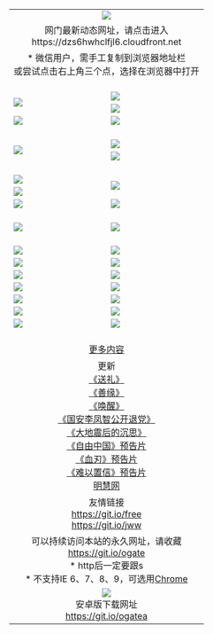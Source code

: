 ﻿<table>
  <tr></tr>
  <tr><td colspan=2 align=center><img src="https://cloud.githubusercontent.com/assets/11880933/13434984/f430fae2-e012-11e5-814f-c2df1e82b247.jpg" /></td></tr>
  <tr><td colspan=2 align=center>网门最新动态网址，请点击进入
<br>https://dzs6hwhclfjl6.cloudfront.net
    </td>
  </tr>
  <tr>
    <td colspan=2 align=center>* 微信用户，需手工复制到浏览器地址栏<br>或尝试点击右上角三个点，选择在浏览器中打开
    <!--br>* IE6打开动态网址须在选项中勾选TLS 1.0--></td>
  </tr>
  <tr height="20">
  <tr>
    <td rowspan=2><a href="https://dzs6hwhclfjl6.cloudfront.net/ogUP.aspx?name=11DKC.mp4&list=11DKC" target="_blank"><img src="https://dzs6hwhclfjl6.cloudfront.net/Up/11DKC1.jpg" /></a></td> 
    <td><div><a href="https://dzs6hwhclfjl6.cloudfront.net/ogUP.aspx?name=LRWS.mp4&list=LRWS" target="_blank"><img src="https://dzs6hwhclfjl6.cloudfront.net/Up/LRWS.jpg" /></a></td>
   </tr>
  <tr>
    <td><a href="https://dzs6hwhclfjl6.cloudfront.net/ogNiceVedio.aspx" target="_blank"><img src="https://dzs6hwhclfjl6.cloudfront.net/Up/11TGKDY.jpg" /></a></td>
  </tr>
  <tr>
    <td><a href="https://dzs6hwhclfjl6.cloudfront.net/ogUP.aspx?name=_EA/%CA%AE%C4%EA.mp4&count=http://odisk.org/Up/_EA/%CA%AE%C4%EA.mp4;http://odisk.org/Up/_EE/%CC%CE%B8%E7%D9%A9%B5%E7%D3%B0%A3%BA%CA%AE%C4%EA.mp4|2|%CA%AE%C4%EA|%D5%FD%C6%AC;%CC%CE%B8%E7%D9%A9%B5%E7%D3%B0" target="_blank"><img src="https://dzs6hwhclfjl6.cloudfront.net/Up/_EA/%E5%8D%81%E5%B9%B4_135.jpg" /></a></td>
    <td><a href="https://dzs6hwhclfjl6.cloudfront.net/ogUP.aspx?name=_EC%C9%FA%CB%C0%D3%EB%C2%D6%BB%D8.mp4&count=http://v.ifeng.com/documentary/discovery/201501/039bdca9-5c34-4796-b332-43b8f831efce.shtml;http://v.ifeng.com/documentary/society/201501/030cc825-2840-4536-a0b8-416c88375055.shtml;http://v.ifeng.com/documentary/society/201501/03a412f8-32ec-4e18-81ba-98acf64ec1ca.shtml;http://v.ifeng.com/documentary/society/201501/03c58012-8e01-456a-9097-615b3b24a709.shtml|4|%C9%FA%CB%C0%D3%EB%C2%D6%BB%D8" target="_blank"><img src="https://dzs6hwhclfjl6.cloudfront.net/Up/_EC/%E7%94%9F%E6%AD%BB%E4%B8%8E%E8%BD%AE%E5%9B%9E_135.jpg" /></a></td>
  </tr>
  <tr height="20">
  <tr>
    <td rowspan=2><a href="https://dzs6hwhclfjl6.cloudfront.net/ogUP.aspx?name=4EE/DJ.mp4&list=4EEDJ" target="_blank"><img src="https://dzs6hwhclfjl6.cloudfront.net/Up/4EE/DJ140.jpg"/></a></td>
    <td><a href="https://dzs6hwhclfjl6.cloudfront.net/ogUP.aspx?name=4EE/ZG.mp4&list=4EEZG" target="_blank"><img src="https://dzs6hwhclfjl6.cloudfront.net/Up/4EE/ZG0.jpg"/></a></td>
    <!--td><a href="https://dzs6hwhclfjl6.cloudfront.net/ogUP.aspx?name=4EE/QQ.mp4&list=4EEQQ" target="_blank"><img src="https://dzs6hwhclfjl6.cloudfront.net/Up/4EE/QQ0.jpg"/></a></td>
    <td><a href="https://dzs6hwhclfjl6.cloudfront.net/ogUP.aspx?name=4EE/HQ.mp4&list=4EEHQ" target="_blank"><img src="https://dzs6hwhclfjl6.cloudfront.net/Up/4EE/HQ0.jpg"/></a></td-->
  </tr>
  <tr>
    <td><a href="https://dzs6hwhclfjl6.cloudfront.net/onCO.aspx?list=XWPL&mode=m" target="_blank"><img src="https://dzs6hwhclfjl6.cloudfront.net/Up/0WZTT.jpg" /></a></td> 
  </tr>
  <tr height="20">
  <tr>
    <td><a href="https://dzs6hwhclfjl6.cloudfront.net/ogUP.aspx?name=JQR.mp4&count=2" target="_blank"><img src="https://dzs6hwhclfjl6.cloudfront.net/Up/JQR.jpg" /></a></td>   
    <td rowspan=2><a href="https://dzs6hwhclfjl6.cloudfront.net/ogUP.aspx?name=JP.mp4&count=9" target="_blank"><img src="https://dzs6hwhclfjl6.cloudfront.net/Up/JP.jpg" /></td>
  </tr>
  <tr>
    <td><a href="https://dzs6hwhclfjl6.cloudfront.net/ogUP.aspx?name=WH.mp4" target="_blank"><img src="https://dzs6hwhclfjl6.cloudfront.net/Up/WH.jpg" /></a></td>
  </tr>
  <tr>
    <td><a href="https://dzs6hwhclfjl6.cloudfront.net/ogUP.aspx?name=SSZJ.mp4&list=SSZJ" target="_blank"><img src="https://dzs6hwhclfjl6.cloudfront.net/Up/SSZJ.jpg" /></a></td>
    <td><a href="https://dzs6hwhclfjl6.cloudfront.net/ogUP.aspx?name=WLSH.mp4&count=2" target="_blank"><img src="https://dzs6hwhclfjl6.cloudfront.net/Up/WLSH.jpg" /></a</td>
  </tr>
  <tr height="20">
  <tr>
    <td><a href="https://dzs6hwhclfjl6.cloudfront.net/ogUP.aspx?name=ZY.mp4&count=2015|16" target="_blank"><img src="https://dzs6hwhclfjl6.cloudfront.net/Up/ZY.jpg" /></a</td>
    <td><a href="https://dzs6hwhclfjl6.cloudfront.net/ogUP.aspx?name=XTFY.mp4&count=B|2,A|24" target="_blank"><img src="https://dzs6hwhclfjl6.cloudfront.net/Up/XTFY.jpg" /></a></td>
  </tr>
  <tr height="20">
  </tr>
  <!--tr>
    <td><a href="https://dzs6hwhclfjl6.cloudfront.net/ogUP.aspx?name=4EE/GX.mp4&list=4EEGX" target="_blank"><img src="https://dzs6hwhclfjl6.cloudfront.net/Up/4EE/GX0.jpg"/></a></td>
    <td><a href="https://dzs6hwhclfjl6.cloudfront.net/ogUP.aspx?name=4EE/HD.mp4&list=4EEHD" target="_blank"><img src="https://dzs6hwhclfjl6.cloudfront.net/Up/4EE/HD0.jpg"/></a></td>
  </tr>
  <tr>
    <td><a href="https://dzs6hwhclfjl6.cloudfront.net/ogUP.aspx?name=4EE/TX.mp4&list=4EETX" target="_blank"><img src="https://dzs6hwhclfjl6.cloudfront.net/Up/4EE/TX0.jpg"/></a></td>
    <td><a href="https://dzs6hwhclfjl6.cloudfront.net/ogUP.aspx?name=4EE/WZ.mp4&list=4EEWZ" target="_blank"><img src="https://dzs6hwhclfjl6.cloudfront.net/Up/4EE/WZ0.jpg"/></a></td>
  </tr-->
  <tr>
    <td><a href="https://dzs6hwhclfjl6.cloudfront.net/onUP.aspx?name=https://d1ni6yqhqrtjo7.cloudfront.net/" target="_blank"><img src="https://dzs6hwhclfjl6.cloudfront.net/Up/0DTW.jpg"/></a></td>
    <td><a href="https://dzs6hwhclfjl6.cloudfront.net/onUP.aspx?name=https://d240ns8up8earz.cloudfront.net/acenter/" target="_blank"><img src="https://dzs6hwhclfjl6.cloudfront.net/Up/0TDW.jpg" /></a></td>
  </tr>
  <tr>
    <td><a href="https://dzs6hwhclfjl6.cloudfront.net/onUP.aspx?name=https://d4508d6vomz2p.cloudfront.net/gb/nsc413.htm" target="_blank"><img src="https://dzs6hwhclfjl6.cloudfront.net/Up/0DJY.jpg" /></a></td>
    <td><a href="https://dzs6hwhclfjl6.cloudfront.net/onUP.aspx?name=https://d4apjbhkuxer1.cloudfront.net/xtr/gb/prog204.html" target="_blank"><img src="https://dzs6hwhclfjl6.cloudfront.net/Up/0XTR.jpg" /></a></td>
  </tr>
  <tr>
    <td><a href="https://dzs6hwhclfjl6.cloudfront.net/onUP.aspx?name=https://d3aj00iefsmfgc.cloudfront.net/" target="_blank"><img src="https://dzs6hwhclfjl6.cloudfront.net/Up/0MHW.jpg" /></a></td>
    <td><a href="https://dzs6hwhclfjl6.cloudfront.net/onUP.aspx?name=https://d20wz7qt14x5d2.cloudfront.net/" target="_blank"><img src="https://dzs6hwhclfjl6.cloudfront.net/Up/0ZJW.jpg" /></a></td>
  </tr>
  <tr>
    <td><a href="https://dzs6hwhclfjl6.cloudfront.net/ogUP.aspx?name=0FG.zip" target="_blank"><img src="https://dzs6hwhclfjl6.cloudfront.net/Up/0FG.jpg" /></a></td>
    <td><a href="https://dzs6hwhclfjl6.cloudfront.net/ogUP.aspx?name=0FGA.apk" target="_blank"><img src="https://dzs6hwhclfjl6.cloudfront.net/Up/0FGA.jpg" /></a></td>
  </tr>
  <tr>
    <td><a href="https://dzs6hwhclfjl6.cloudfront.net/ogUP.aspx?name=0U.zip" target="_blank"><img src="https://dzs6hwhclfjl6.cloudfront.net/Up/0U.jpg" /></a></td>
    <td><a href="https://dzs6hwhclfjl6.cloudfront.net/ogUP.aspx?name=0UA.apk" target="_blank"><img src="https://dzs6hwhclfjl6.cloudfront.net/Up/0UA.jpg" /></a></td>
  </tr>
  <tr>
    <td><a href="https://dzs6hwhclfjl6.cloudfront.net/ogUP.aspx?name=0iPPOTV.zip" target="_blank"><img src="https://dzs6hwhclfjl6.cloudfront.net/Up/0iPPOTV.jpg" /></a></td>
    <td><a href="https://dzs6hwhclfjl6.cloudfront.net/ogUP.aspx?name=0iNTD.apk" target="_blank"><img src="https://dzs6hwhclfjl6.cloudfront.net/Up/0iNTD.jpg" /></a></td>
  </tr>
  <!--tr>
    <td><a href="https://dzs6hwhclfjl6.cloudfront.net/ogNice.aspx" target="_blank"><img src="https://dzs6hwhclfjl6.cloudfront.net/Up/0WCYY.jpg" /></a></td>
    <td><a href="https://dzs6hwhclfjl6.cloudfront.net/onCO.aspx?list=XWPL&mode=m" target="_blank"><img src="https://dzs6hwhclfjl6.cloudfront.net/Up/0WZTT.jpg" /></a></td> 
  </tr-->
  <tr>
    <td><a href="https://dzs6hwhclfjl6.cloudfront.net/ogDY.aspx" target="_blank"><img src="https://dzs6hwhclfjl6.cloudfront.net/Up/0FK.jpg" /></a></td>
    <td><a href="https://dzs6hwhclfjl6.cloudfront.net/ogST.aspx" target="_blank"><img src="https://dzs6hwhclfjl6.cloudfront.net/Up/0ST.jpg" /></a></td> 
  </tr>
  <tr height="20">
  <tr>
    <td colspan=2 align=center><a href="https://dzs6hwhclfjl6.cloudfront.net/ogNice.aspx">更多内容</a>
    </td>
  </tr>
  <tr>
    <td colspan=2 align=center>更新<br>
      <a href="https://dzs6hwhclfjl6.cloudfront.net/ogUP.aspx?name=4ESL.mp4" target="_blank">《送礼》</a><br>
      <a href="https://dzs6hwhclfjl6.cloudfront.net/ogUP.aspx?name=4ESY.mp4" target="_blank">《善缘》</a><br>
      <a href="https://dzs6hwhclfjl6.cloudfront.net/ogUP.aspx?name=4EHX.mp4" target="_blank">《唤醒》</a><br>
      <a href="https://dzs6hwhclfjl6.cloudfront.net/ogUP.aspx?name=4LFZ.mp4" target="_blank">《国安李凤智公开退党》</a><br>
      <a href="https://dzs6hwhclfjl6.cloudfront.net/ogUP.aspx?name=4DDZHDCS.mp4" target="_blank">《大地震后的沉思》</a><br>
      <a href="https://dzs6hwhclfjl6.cloudfront.net/ogUP.aspx?name=11ZYZG0.mp4" target="_blank">《自由中国》预告片</a><br>
      <a href="https://dzs6hwhclfjl6.cloudfront.net/ogUP.aspx?name=11XR.mp4" target="_blank">《血刃》预告片</a><br>
      <a href="https://dzs6hwhclfjl6.cloudfront.net/ogUP.aspx?name=11NYZX.mp4&count=2" target="_blank">《难以置信》预告片</a><br>
      <a href="https://dzs6hwhclfjl6.cloudfront.net/onUP.aspx?name=https://www.minghui.org/" target="_blank">明慧网</a>
    </td>
  </tr>
  <tr>
    <td colspan=2 align=center>友情链接<br>
      <a href="https://git.io/free" target="_blank">https://git.io/free</a><br>
      <a href="https://git.io/jww" target="_blank">https://git.io/jww</a>
    </td>
  </tr>
  <tr>
    <td colspan=2 align=center>可以持续访问本站的永久网址，请收藏<br/><a href="https://git.io/ogate" target="_blank">https://git.io/ogate</a><br/>* http后一定要跟s<br/>* 不支持IE 6、7、8、9，可选用<a href="https://dzs6hwhclfjl6.cloudfront.net/ogUP.aspx?name=0ChromePortable.zip">Chrome</a></td>
  </tr>
  <tr>
    <td colspan=2 align=center><a href="https://dzs6hwhclfjl6.cloudfront.net/ogUP.aspx?name=0oGate.apk" target="_blank"><img src="https://cloud.githubusercontent.com/assets/11880933/13720399/75e143ee-e842-11e5-9f0a-1421f423c80f.jpg" /></a><br>安卓版下载网址<br><a href="https://git.io/ogatea">https://git.io/ogatea</a></td>
  </tr>
  <!--tr>
    <td colspan=2 align=center>可能失效的动态网址
    </td>
  </tr-->
</table>
